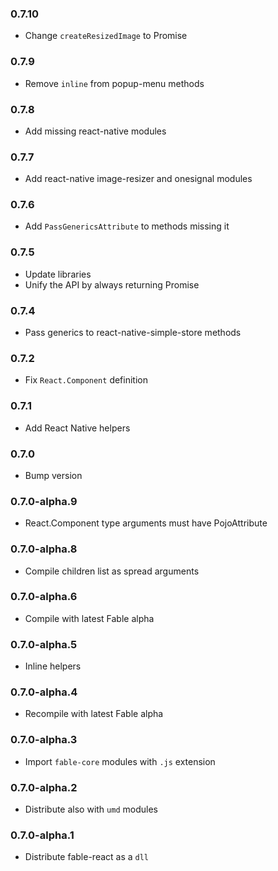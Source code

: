 ### 0.7.10

* Change `createResizedImage` to Promise

### 0.7.9

* Remove `inline` from popup-menu methods

### 0.7.8

* Add missing react-native modules

### 0.7.7

* Add react-native image-resizer and onesignal modules

### 0.7.6

* Add `PassGenericsAttribute` to methods missing it

### 0.7.5

* Update libraries
* Unify the API by always returning Promise

### 0.7.4

* Pass generics to react-native-simple-store methods

### 0.7.2

* Fix `React.Component` definition

### 0.7.1

* Add React Native helpers

### 0.7.0

* Bump version

### 0.7.0-alpha.9

* React.Component type arguments must have PojoAttribute

### 0.7.0-alpha.8

* Compile children list as spread arguments

### 0.7.0-alpha.6

* Compile with latest Fable alpha

### 0.7.0-alpha.5

* Inline helpers

### 0.7.0-alpha.4

* Recompile with latest Fable alpha

### 0.7.0-alpha.3

* Import `fable-core` modules with `.js` extension

### 0.7.0-alpha.2

* Distribute also with `umd` modules

### 0.7.0-alpha.1

* Distribute fable-react as a `dll`
